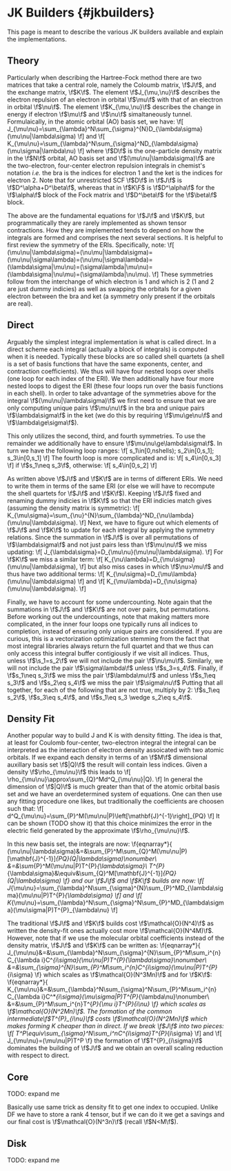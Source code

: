 # JK Builders                                         {#jkbuilders}
This page is meant to describe the various JK builders available and explain the
implementations.

## Theory

Particularly when describing the Hartree-Fock method there are two matrices that
take a central role, namely the Coloumb matrix, \f$J\f$, and the exchange
matrix, \f$K\f$.  The element \f$J_{\mu,\nu}\f$ describes the electron repulsion
of an electron in orbital \f$\mu\f$ with that of an electron in orbital
\f$\nu\f$.  The element \f$K_{\mu,\nu}\f$ describes the change in energy if
electron \f$\mu\f$ and \f$\nu\f$ simaltaneously tunnel.  Formulaically, in the
atomic orbital (AO) basis set, we have:
\f[
J_{\mu\nu}=\sum_{\lambda}^N\sum_{\sigma}^{N}D_{\lambda\sigma}(\mu\nu|\lambda\sigma)
\f]
and
\f[
K_{\mu\nu}=\sum_{\lambda}^N\sum_{\sigma}^ND_{\lambda\sigma}(\mu\sigma|\lambda\nu)
\f]
where \f$D\f$ is the one-particle density matrix in the \f$N\f$ orbital, AO
basis set and \f$(\mu\nu|\lambda\sigma)\f$ are the two-electron, four-center
electron repulsion integrals in chemist's notation *i.e.* the bra is the indices
for electron 1 and the ket is the indices for electron 2.  Note that for
unrestricted SCF \f$D\f$ in \f$J\f$ is \f$D^\alpha+D^\beta\f$, whereas that in
\f$K\F$ is \f$D^\alpha\f$ for the \f$\alpha\f$ block of the Fock matrix and
\f$D^\beta\f$ for the \f$\beta\f$ block.

The above are the fundamental equations for \f$J\f$ and \f$K\f$, but
programmatically they are rarely implemented as shown tensor contractions.  How
they are implemented tends to depend on how the integrals are formed and
comprises the next several sections. It is helpful to first review the symmetry
of the ERIs.  Specifically, note:
\f[
(\mu\nu|\lambda\sigma)=(\nu\mu|\lambda\sigma)=
(\mu\nu|\sigma\lambda)=(\nu\mu|\sigma\lambda)=
(\lambda\sigma|\mu\nu)=(\sigma\lambda|\mu\nu)=
(\lambda\sigma|\nu\mu)=(\sigma\lambda|\nu\mu).
\f]
These symmetries follow from the interchange of which electron is 1 and which is
2 (1 and 2 are just dummy indicies) as well as swapping the orbitals for a given
electron between the bra and ket (a symmetry only present if the orbitals are
real).

## Direct

Arguably the simplest integral implementation is what is called direct.  In a
direct scheme each integral (actually a block of integrals) is computed when it
is needed.  Typically these blocks are so called shell quartets (a shell is a
set of basis functions that have the same exponents, center, and contraction
coefficients).  We thus will have four nested loops over shells (one loop for
each index of the ERI).  We then additionally have four more nested loops to
digest the ERI (these four loops run over the basis functions in each shell).
In order to take advantage of the symmetries above for the integral
\f$(\mu\nu|\lambda\sigma)\f$ we first need to ensure that we are only computing
unique pairs \f$\mu\nu\f$ in the bra and unique pairs \f$\lambda\sigma\f$
in the ket (we do this by requiring \f$\mu\ge\nu\f$ and \f$\lambda\ge\sigma\f$).

This only utilizes the second, third, and fourth symmetries.  To use the
remainder we additionally have to ensure \f$\mu\nu\ge\lambda\sigma\f$. In
turn we have the following loop ranges:
\f[
s_1\in[0,nshells); s_2\in[0,s_1]; s_3\in[0,s_1]
\f]
The fourth loop is more complicated and is:
\f[
s_4\in[0,s_3]
\f]
if \f$s_1\neq s_3\f$, otherwise:
\f[
s_4\in[0,s_2]
\f]

As written above \f$J\f$ and \f$K\f$ are in terms of different ERIs.  We need to
write them in terms of the same ERI (or else we will have to recompute the shell
quartets for \f$J\f$ and \f$K\f$).  Keeping \f$J\f$ fixed and renaming dummy
indicies in \f$K\f$ so that the ERI indicies match gives (assuming the density
matrix is symmetric):
\f[
K_{\mu\sigma}=\sum_{\nu}^{N}\sum_{\lambda}^ND_{\nu\lambda}(\mu\nu|\lambda\sigma).
\f]
Next, we have to figure out which elements of \f$J\f$ and \f$K\f$ to update for
each integral by applying the symmetry relations.  Since the summation in
\f$J\f$ is over all permutations of \f$\lambda\sigma\f$ and not just pairs
less than \f$\mu\nu\f$ we miss updating:
\f[
J_{\lambda\sigma}=D_{\mu\nu}(\mu\nu|\lambda\sigma).
\f]
For \f$K\f$ we miss a similar term:
\f[
K_{\nu\lambda}=D_{\mu\sigma}(\mu\nu|\lambda\sigma),
\f]
but also miss cases in which \f$\nu>\mu\f$ and thus have two additional terms:
\f[
K_{\nu\sigma}=D_{\mu\lambda}(\mu\nu|\lambda\sigma)
\f]
and
\f[
K_{\mu\lambda}=D_{\nu\sigma}(\mu\nu|\lambda\sigma).
\f]

Finally, we have to account for some undercounting.  Note again that the
summations in \f$J\f$ and \f$K\f$ are not over pairs, but permutations.  Before
working out the undercountings, note that making matters more complicated, in
the inner four loops one typically runs all indices to completion, instead of
ensuring only unique pairs are considered.  If you are curious, this is a
vectorization optimization stemming from the fact that most integral libraries
always return the full quartet and that we thus can only access this integral
buffer contigiously if we visit all indices.  Thus, unless \f$\s_1=s_2\f$ we
will not include the pair \f$\nu\mu\f$.  Similarly, we
will not include the pair \f$\sigma\lambda\f$ unless \f$s_3=s_4\f$.  Finally,
if \f$s_1\neq s_3\f$ we miss the pair \f$\lambda\mu\f$ and unless
\f$s_1\eq s_3\f$ and \f$s_2\eq s_4\f$ we miss the pair \f$\sigma\nu\f$  Putting
that all together, for each of the following that are not true, multiply by 2:
\f$s_1\eq s_2\f$, \f$s_3\eq s_4\f$, and \f$s_1\eq s_3 \wedge s_2\eq s_4\f$.

## Density Fit

Another popular way to build J and K is with density fitting.  The idea is that,
at least for Coulomb four-center, two-electron integral the integral can be
interpreted as the interaction of electron density assoicated with two atomic
orbitals.  If we expand each density in terms of an \f$M\f$ dimensional
auxillary basis set \f$|Q)\f$ the result will contain less indices.  Given a
density \f$\rho_{\mu\nu}\f$ this leads to
\f[
\rho_{\mu\nu}\approx\sum_{Q}^Md^Q_{\mu\nu}|Q).
\f]
In general the dimension of \f$|Q)\f$ is much greater than that of the atomic
orbital basis set and we have an overdetermined system of equations.  One can
then use any fitting procedure one likes, but traditionally the coefficients are
choosen such that:
\f[
d^Q_{\mu\nu}=\sum_{P}^M(\mu\nu|P)\left[\mathbf{J}^{-1}\right]_{PQ}
\f]
It can be shown (TODO show it) that this choice minimizes the error in the
electric field generated by the approximate \f$\rho_{\mu\nu}\f$.


In this new basis set, the integrals are now:
\f{eqnarray*}{
(\mu\nu|\lambda\sigma)&=&\sum_{P}^M\sum_{Q}^M(\mu\nu|P)[\mathbf{J}^{-1}]_{PQ}(Q|\lambda\sigma)\nonumber\\
&=&\sum_{P}^M(\mu\nu|P)T^{P}_{\lambda\sigma}\\
T^{P}_{\lambda\sigma}&\equiv&\sum_{Q}^M[\mathbf{J}^{-1}]_{PQ}(Q|\lambda\sigma)
\f}
and our \f$J\f$ and \f$K\f$ builds are now:
\f[
J_{\mu\nu}=\sum_{\lambda}^N\sum_{\sigma}^{N}\sum_{P}^MD_{\lambda\sigma}(\mu\nu|P)T^{P}_{\lambda\sigma}
\f]
and
\f[
K_{\mu\nu}=\sum_{\lambda}^N\sum_{\sigma}^N\sum_{P}^MD_{\lambda\sigma}(\mu\sigma|P)T^{P}_{\lambda\nu}
\f]

The traditional \f$J\f$ and \f$K\f$ builds cost \f$\mathcal{O}(N^4)\f$ as written
the density-fit ones actually cost more \f$\mathcal{O}(N^4M)\f$.  However, note
that if we use the molecular orbital coefficients instead of the density matrix,
\f$J\f$ and \f$K\f$ can be written as:
\f{eqnarray*}{
J_{\mu\nu}&=&\sum_{\lambda}^N\sum_{\sigma}^{N}\sum_{P}^M\sum_i^{n}
            C_{\lambda i}C^*_{i\sigma}(\mu\nu|P)T^{P}_{\lambda\sigma}\nonumber\\
          &=&\sum_{\sigma}^{N}\sum_{P}^M\sum_i^{n}C^*_{i\sigma}(\mu\nu|P)T^{P}_{i\sigma}
\f}
which scales as \f$\mathcal{O}(N^3Mn)\f$ and for \f$K\f$:
\f{eqnarray*}{
K_{\mu\nu}&=&\sum_{\lambda}^N\sum_{\sigma}^N\sum_{P}^M\sum_i^{n}
            C_{\lambda i}C^*_{i\sigma}(\mu\sigma|P)T^{P}_{\lambda\nu}\nonumber\\
          &=&\sum_{P}^M\sum_i^{n}T^{*P}_{\mu i}T^{P}_{i\nu}
\f}
which scales as \f$\mathcal{O}(N^2Mn)\f$.  The formation of the common
intermediate\f$T^{P}_{i\nu}\f$ costs \f$\mathcal{O}(N^2Mn)\f$ which makes
forming $K$ cheaper than in direct.  If we break \f$J\f$ into two pieces:
\f[
T^P\equiv\sum_{\sigma}^N\sum_i^nC^*_{i\sigma}T^{P}_{i\sigma}
\f]
and
\f[
J_{\mu\nu}=(\mu\nu|P)T^P
\f}
the formation of \f$T^{P}_{i\sigma}\f$ dominates the building of \f$J\f$ and we
obtain an overall scaling reduction with respect to direct.

## Core

TODO: expand me

Basically use same trick as density fit to get one index to occupied.  Unlike
DF we have to store a rank 4 tensor, but if we can do it we get a savings and
our final cost is \f$\mathcal{O}(N^3n)\f$ (recall \f$N<M\f$).

## Disk

TODO: expand me
